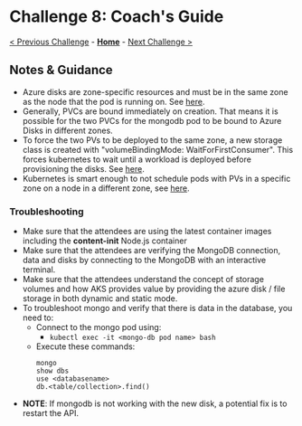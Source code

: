 # Challenge 8: Coach's Guide

[< Previous Challenge](./07-updaterollback.md) - **[Home](README.md)** - [Next Challenge >](./09-helm.md)

## Notes & Guidance

- Azure disks are zone-specific resources and must be in the same zone as the node that the pod is running on. See [here](https://docs.microsoft.com/en-us/azure/aks/availability-zones#azure-disks-limitations).
- Generally, PVCs are bound immediately on creation. That means it is possible for the two PVCs for the mongodb pod to be bound to Azure Disks in different zones.
- To force the two PVs to be deployed to the same zone, a new storage class is created with "volumeBindingMode: WaitForFirstConsumer". This forces kubernetes to wait until a workload is deployed before provisioning the disks. See [here](https://kubernetes.io/docs/concepts/storage/storage-classes/#volume-binding-mode).
- Kubernetes is smart enough to not schedule pods with PVs in a specific zone on a node in a different zone, see [here](https://kubernetes.io/docs/setup/best-practices/multiple-zones/#storage-access-for-zones).


### Troubleshooting

- Make sure that the attendees are using the latest container images including the **content-init** Node.js container
- Make sure that the attendees are verifying the MongoDB connection, data and disks by connecting to the MongoDB with an interactive terminal.
- Make sure that the attendees understand the concept of storage volumes and how AKS provides value by providing the azure disk / file storage in both dynamic and static mode.
- To troubleshoot mongo and verify that there is data in the database, you need to:
	- Connect to the mongo pod using: 
		- `kubectl exec -it <mongo-db pod name> bash`
	- Execute these commands:
		```
		mongo
		show dbs
		use <databasename>
		db.<table/collection>.find()
		```
- **NOTE**: If mongodb is not working with the new disk, a potential fix is to restart the API.
